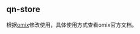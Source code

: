 ## qn-store

根据[omix](https://github.com/Tencent/omi/tree/master/packages/omix)修改使用，具体使用方式查看omix官方文档。
